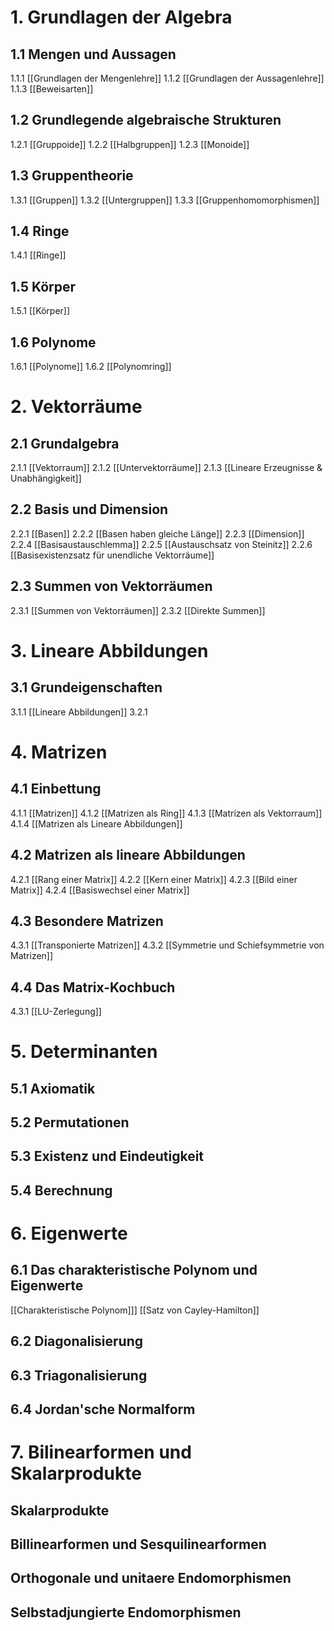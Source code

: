 # 1. Grundlagen der Algebra
## 1.1 Mengen und Aussagen
1.1.1 [[Grundlagen der Mengenlehre]]
1.1.2 [[Grundlagen der Aussagenlehre]]
1.1.3 [[Beweisarten]]
## 1.2 Grundlegende algebraische Strukturen
1.2.1 [[Gruppoide]]
1.2.2 [[Halbgruppen]]
1.2.3 [[Monoide]]
## 1.3 Gruppentheorie
1.3.1 [[Gruppen]]
1.3.2 [[Untergruppen]]
1.3.3 [[Gruppenhomomorphismen]]
## 1.4 Ringe
1.4.1 [[Ringe]]
## 1.5 Körper
1.5.1 [[Körper]]
## 1.6 Polynome
1.6.1 [[Polynome]]
1.6.2 [[Polynomring]]
# 2. Vektorräume

## 2.1 Grundalgebra
2.1.1 [[Vektorraum]]
2.1.2 [[Untervektorräume]]
2.1.3 [[Lineare Erzeugnisse & Unabhängigkeit]]
## 2.2 Basis und Dimension
2.2.1 [[Basen]]
2.2.2 [[Basen haben gleiche Länge]]
2.2.3 [[Dimension]]
2.2.4 [[Basisaustauschlemma]]
2.2.5 [[Austauschsatz von Steinitz]]
2.2.6 [[Basisexistenzsatz für unendliche Vektorräume]]

## 2.3 Summen von Vektorräumen
2.3.1 [[Summen von Vektorräumen]]
2.3.2 [[Direkte Summen]]
# 3. Lineare Abbildungen

## 3.1 Grundeigenschaften
3.1.1 [[Lineare Abbildungen]]
3.2.1 
# 4. Matrizen

## 4.1 Einbettung
4.1.1 [[Matrizen]]
4.1.2 [[Matrizen als Ring]]
4.1.3 [[Matrizen als Vektorraum]]
4.1.4 [[Matrizen als Lineare Abbildungen]]
## 4.2 Matrizen als lineare Abbildungen
4.2.1 [[Rang einer Matrix]]
4.2.2 [[Kern einer Matrix]]
4.2.3 [[Bild einer Matrix]]
4.2.4 [[Basiswechsel einer Matrix]]
## 4.3 Besondere Matrizen
4.3.1 [[Transponierte Matrizen]]
4.3.2 [[Symmetrie und Schiefsymmetrie von Matrizen]]
## 4.4 Das Matrix-Kochbuch
4.3.1 [[LU-Zerlegung]]
# 5. Determinanten

## 5.1 Axiomatik
## 5.2 Permutationen

## 5.3 Existenz und Eindeutigkeit

## 5.4 Berechnung

# 6. Eigenwerte

## 6.1 Das charakteristische Polynom und Eigenwerte
[[Charakteristische Polynom]]]
[[Satz von Cayley-Hamilton]]

## 6.2 Diagonalisierung

## 6.3 Triagonalisierung

## 6.4 Jordan'sche Normalform

# 7. Bilinearformen und Skalarprodukte

## Skalarprodukte

## Billinearformen und Sesquilinearformen

## Orthogonale und unitaere Endomorphismen

## Selbstadjungierte Endomorphismen

